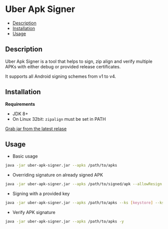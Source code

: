 # Uber Apk Signer
- [Description](#description)
- [Installation](#installation)
- [Usage](#usage)

## Description

Uber Apk Signer is a tool that helps to sign, zip align and verify multiple APKs with either debug or provided release certificates.

It supports all Android signing schemes from v1 to v4.

## Installation

**Requirements**
- JDK 8+
- On Linux 32bit: `zipalign` must be set in PATH

[Grab jar from the latest relase](https://github.com/patrickfav/uber-apk-signer/releases/latest)

## Usage

- Basic usage

```sh
java -jar uber-apk-signer.jar --apks /path/to/apks
```

- Overriding signature on already signed APK

```sh
java -jar uber-apk-signer.jar --apks /path/to/signed/apk --allowResign
```

- Signing with a provided key

```sh
java -jar uber-apk-signer.jar --apks /path/to/apks --ks [keystore] --ksPass [keystore_password] --ksAlias [key_alias] --ksKeyPass [key_password]
```

- Verify APK signature

```sh
java -jar uber-apk-signer.jar --apks /path/to/apks -y
```